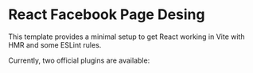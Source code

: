 # React Facebook Page Desing

This template provides a minimal setup to get React working in Vite with HMR and some ESLint rules.

Currently, two official plugins are available:
